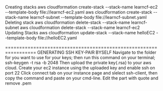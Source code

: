Creating stacks
    aws cloudformation create-stack --stack-name learncf-ec2 --template-body file://learncf-ec2.yaml 
    aws cloudformation create-stack --stack-name learncf-subnet --template-body file://learncf-subnet.yaml
Deleting stack
    aws cloudformation delete-stack --stack-name learncf-subnet
    aws cloudformation delete-stack --stack-name learncf-ec2 
Updating Stacks
    aws cloudformation update-stack --stack-name helloEC2 --template-body file://helloEC2.yaml

=================================================================
GENERATING SSH KEY-PAIR BYSELF
Navigate to the folder for you want to use for your keys; then run this command on your terminal;
    ssh-keygen -t rsa -b 2048
Then upload the private key{.rsa} to your aws cloud.
Create your ec2 instance using the uploaded key and enable ssh on port 22
Click connect tab on your instance page and slelect ssh-client, then copy the command and paste on your cmd-line. Edit the part with quote and remove .pem 